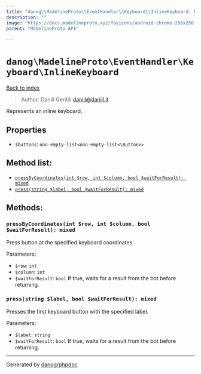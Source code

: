 ```yaml
---
title: "danog\\MadelineProto\\EventHandler\\Keyboard\\InlineKeyboard: Represents an inline keyboard."
description: ""
image: "https://docs.madelineproto.xyz/favicons/android-chrome-256x256.png"
parent: "MadelineProto API"

---
```

# `danog\MadelineProto\EventHandler\Keyboard\InlineKeyboard`
[Back to index](../../../../index.html)

> Author: Daniil Gentili <daniil@daniil.it>  
  

Represents an inline keyboard.  



## Properties
* `$buttons`: `non-empty-list<non-empty-list<\Button>>` 

## Method list:
* [`pressByCoordinates(int $row, int $column, bool $waitForResult): mixed`](#pressbycoordinates-int-row-int-column-bool-waitforresult-mixed)
* [`press(string $label, bool $waitForResult): mixed`](#press-string-label-bool-waitforresult-mixed)

## Methods:
### `pressByCoordinates(int $row, int $column, bool $waitForResult): mixed`

Press button at the specified keyboard coordinates.


Parameters:

* `$row`: `int`   
* `$column`: `int`   
* `$waitForResult`: `bool` If true, waits for a result from the bot before returning.  



### `press(string $label, bool $waitForResult): mixed`

Presses the first keyboard button with the specified label.


Parameters:

* `$label`: `string`   
* `$waitForResult`: `bool` If true, waits for a result from the bot before returning.  



---
Generated by [danog/phpdoc](https://phpdoc.daniil.it)
